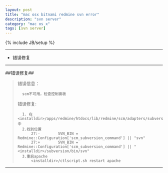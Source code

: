 ```yaml
---
layout: post
title: "mac osx bitnami redmine svn error"
description: "svn server"
category: "mac os x"
tags: [svn server]
---
```

{% include JB/setup %}

---

*	错误修复

---

##错误修复##

>错误信息：
>
>		scm不可用，检查控制面板
>
>错误修复:
>
>		1. 在<installdir>/apps/redmine/htdocs/lib/redmine/scm/adapters/subversion_adapter.rb中
>		2.找到位置
>			27:-        SVN_BIN = Redmine::Configuration['scm_subversion_command'] || "svn"  
>			27:+        SVN_BIN = Redmine::Configuration['scm_subversion_command'] || "<installdir>/subversion/bin/svn"
>		3.重启apache
>			<installdir>/ctlscript.sh restart apache

---